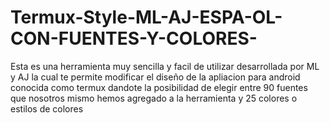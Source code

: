 # Termux-Style-ML-AJ-ESPA-OL-CON-FUENTES-Y-COLORES-
Esta es una herramienta muy sencilla y facil de utilizar desarrollada por ML y AJ la cual te permite modificar el diseño de la apliacion para android conocida como termux dandote la posibilidad de elegir entre 90 fuentes que nosotros mismo hemos agregado a la herramienta y 25 colores o estilos de colores
